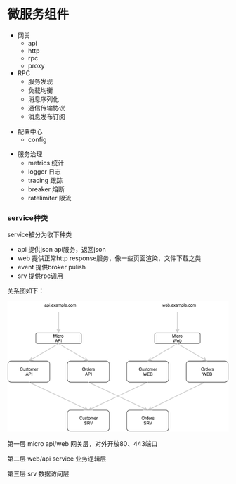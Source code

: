 # 微服务组件

* 网关
  - api
  - http
  - rpc
  - proxy
* RPC
  - 服务发现
  - 负载均衡
  - 消息序列化
  - 通信传输协议
  - 消息发布订阅
- 配置中心
  - config
  
* 服务治理
  * metrics 统计
  * logger  日志
  * tracing 跟踪
  * breaker 熔断
  * ratelimiter 限流

### service种类

service被分为收下种类
 - api 提供json api服务，返回json
 - web 提供正常http response服务，像一些页面渲染，文件下载之类
 - event  提供broker pulish
 - srv 提供rpc调用



关系图如下：

![](/assets/service_types.png)



第一层 micro api/web 网关层，对外开放80、443端口

第二层 web/api service 业务逻辑层

第三层 srv 数据访问层
